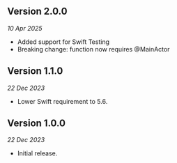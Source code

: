Version 2.0.0
-------------
_10 Apr 2025_

- Added support for Swift Testing
- Breaking change: function now requires @MainActor


Version 1.1.0
-------------
_22 Dec 2023_

- Lower Swift requirement to 5.6.


Version 1.0.0
-------------
_22 Dec 2023_

- Initial release.
